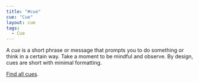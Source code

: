 ```yaml
---
title: "#cue"
cue: "Cue"
layout: cue
tags:
  - Cue
---
```


A *cue* is a short phrase or message that prompts you to do something or think in a certain way. Take a moment to be mindful and observe. By design, cues are short with minimal formatting.

[Find all cues](/tags#cue). 